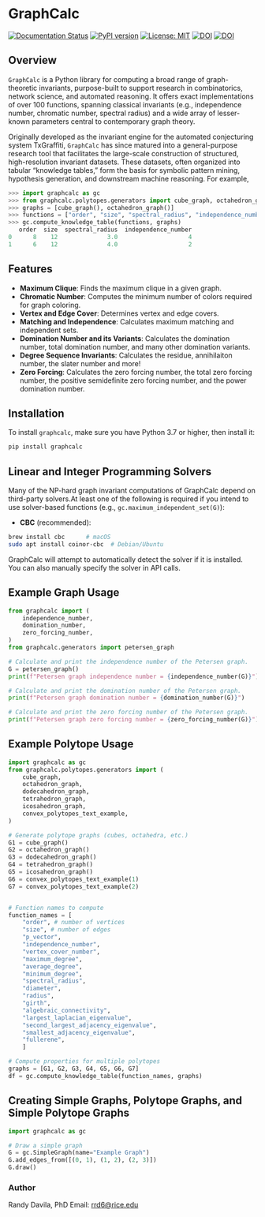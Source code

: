 # GraphCalc

[![Documentation Status](https://readthedocs.org/projects/graphcalc/badge/?version=latest)](https://graphcalc.readthedocs.io/en/latest/?badge=latest)
[![PyPI version](https://badge.fury.io/py/graphcalc.svg?ts=20250726)](https://pypi.org/project/graphcalc/)
[![License: MIT](https://img.shields.io/badge/License-MIT-yellow.svg)](https://opensource.org/licenses/MIT)
[![DOI](https://zenodo.org/badge/888587732.svg)](https://doi.org/10.5281/zenodo.16907645)
[![DOI](https://joss.theoj.org/papers/10.21105/joss.08383/status.svg)](https://doi.org/10.21105/joss.08383)


## Overview

`GraphCalc` is a Python library for computing a broad range of graph-theoretic invariants, purpose-built to support research in combinatorics, network science, and automated reasoning. It offers exact implementations of over 100 functions, spanning classical invariants (e.g., independence number, chromatic number, spectral radius) and a wide array of lesser-known parameters central to contemporary graph theory.

Originally developed as the invariant engine for the automated conjecturing system TxGraffiti, `GraphCalc` has since matured into a general-purpose research tool that facilitates the large-scale construction of structured, high-resolution invariant datasets. These datasets, often organized into tabular “knowledge tables,” form the basis for symbolic pattern mining, hypothesis generation, and downstream machine reasoning. For example,

```python
>>> import graphcalc as gc
>>> from graphcalc.polytopes.generators import cube_graph, octahedron_graph
>>> graphs = [cube_graph(), octahedron_graph()]
>>> functions = ["order", "size", "spectral_radius", "independence_number"]
>>> gc.compute_knowledge_table(functions, graphs)
   order  size  spectral_radius  independence_number
0      8    12              3.0                    4
1      6    12              4.0                    2
```

## Features

- **Maximum Clique**: Finds the maximum clique in a given graph.
- **Chromatic Number**: Computes the minimum number of colors required for graph coloring.
- **Vertex and Edge Cover**: Determines vertex and edge covers.
- **Matching and Independence**: Calculates maximum matching and independent sets.
- **Domination Number and its Variants**: Calculates the domination number, total domination number, and many other domination variants.
- **Degree Sequence Invariants**: Calculates the residue, annihilaiton number, the slater number and more!
- **Zero Forcing**: Calculates the zero forcing number, the total zero forcing number, the positive semidefinite zero forcing number, and the power domination number.

## Installation

To install `graphcalc`, make sure you have Python 3.7 or higher, then install it:

```bash
pip install graphcalc
```

## Linear and Integer Programming Solvers

Many of the NP-hard graph invariant computations of GraphCalc depend on third-party solvers.At least one of the following is required if you intend to use solver-based functions (e.g., `gc.maximum_independent_set(G)`):

- **CBC** (recommended):

```bash
brew install cbc      # macOS
sudo apt install coinor-cbc  # Debian/Ubuntu
```

GraphCalc will attempt to automatically detect the solver if it is installed. You can also manually specify the solver in API calls.

## Example Graph Usage

```python
from graphcalc import (
    independence_number,
    domination_number,
    zero_forcing_number,
)
from graphcalc.generators import petersen_graph

# Calculate and print the independence number of the Petersen graph.
G = petersen_graph()
print(f"Petersen graph independence number = {independence_number(G)}")

# Calculate and print the domination number of the Petersen graph.
print(f"Petersen graph domination number = {domination_number(G)}")

# Calculate and print the zero forcing number of the Petersen graph.
print(f"Petersen graph zero forcing number = {zero_forcing_number(G)}")
```

## Example Polytope Usage

```python
import graphcalc as gc
from graphcalc.polytopes.generators import (
    cube_graph,
    octahedron_graph,
    dodecahedron_graph,
    tetrahedron_graph,
    icosahedron_graph,
    convex_polytopes_text_example,
)

# Generate polytope graphs (cubes, octahedra, etc.)
G1 = cube_graph()
G2 = octahedron_graph()
G3 = dodecahedron_graph()
G4 = tetrahedron_graph()
G5 = icosahedron_graph()
G6 = convex_polytopes_text_example(1)
G7 = convex_polytopes_text_example(2)


# Function names to compute
function_names = [
    "order", # number of vertices
    "size", # number of edges
    "p_vector",
    "independence_number",
    "vertex_cover_number",
    "maximum_degree",
    "average_degree",
    "minimum_degree",
    "spectral_radius",
    "diameter",
    "radius",
    "girth",
    "algebraic_connectivity",
    "largest_laplacian_eigenvalue",
    "second_largest_adjacency_eigenvalue",
    "smallest_adjacency_eigenvalue",
    "fullerene",
    ]

# Compute properties for multiple polytopes
graphs = [G1, G2, G3, G4, G5, G6, G7]
df = gc.compute_knowledge_table(function_names, graphs)
```

## Creating Simple Graphs, Polytope Graphs, and Simple Polytope Graphs

```python
import graphcalc as gc

# Draw a simple graph
G = gc.SimpleGraph(name="Example Graph")
G.add_edges_from([(0, 1), (1, 2), (2, 3)])
G.draw()
```

### Author

Randy Davila, PhD
Email: <rrd6@rice.edu>
